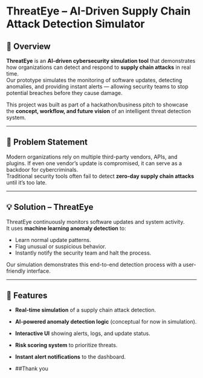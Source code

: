 # ThreatEye – AI-Driven Supply Chain Attack Detection Simulator

## 🚀 Overview
**ThreatEye** is an **AI-driven cybersecurity simulation tool** that demonstrates how organizations can detect and respond to **supply chain attacks** in real time.  
Our prototype simulates the monitoring of software updates, detecting anomalies, and providing instant alerts — allowing security teams to stop potential breaches before they cause damage.

This project was built as part of a hackathon/business pitch to showcase the **concept, workflow, and future vision** of an intelligent threat detection system.

---

## 🎯 Problem Statement
Modern organizations rely on multiple third-party vendors, APIs, and plugins. If even one vendor’s update is compromised, it can serve as a backdoor for cybercriminals.  
Traditional security tools often fail to detect **zero-day supply chain attacks** until it’s too late.

---

## 💡 Solution – ThreatEye
ThreatEye continuously monitors software updates and system activity.  
It uses **machine learning anomaly detection** to:
- Learn normal update patterns.
- Flag unusual or suspicious behavior.
- Instantly notify the security team and halt the process.

Our simulation demonstrates this end-to-end detection process with a user-friendly interface.

---

## 🔑 Features
- **Real-time simulation** of a supply chain attack detection.
- **AI-powered anomaly detection logic** (conceptual for now in simulation).
- **Interactive UI** showing alerts, logs, and update status.
- **Risk scoring system** to prioritize threats.
- **Instant alert notifications** to the dashboard.

- ##Thank you
